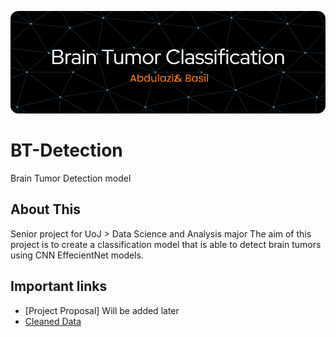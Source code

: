 ![Header](./header.png)



# BT-Detection

Brain Tumor Detection model

## About This 
Senior project for UoJ > Data Science and Analysis major
The aim of this project is to create a classification model that is able to detect brain tumors using CNN EffecientNet models.


## Important links
 - [Project Proposal] Will be added later
 - [Cleaned Data](https://drive.google.com/file/d/1oRjMcL6XzeSeq6nO9MLDoDqIunDW23RP/view?usp=share_link)
